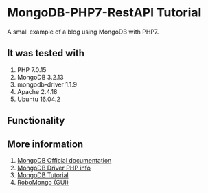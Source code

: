 # MongoDB-PHP7-RestAPI Tutorial
A small example of a blog using MongoDB with PHP7.

## It was tested with
1. PHP 7.0.15
2. MongoDB 3.2.13
3. mongodb-driver 1.1.9
4. Apache 2.4.18
5. Ubuntu 16.04.2

## Functionality


## More information

1. [MongoDB Official documentation](https://docs.mongodb.com/)
2. [MongoDB Driver PHP info](https://secure.php.net/manual/en/set.mongodb.php)
3. [MongoDB Tutorial](https://www.tutorialspoint.com/mongodb/index.htm)
4. [RoboMongo (GUI)](https://robomongo.org/)
